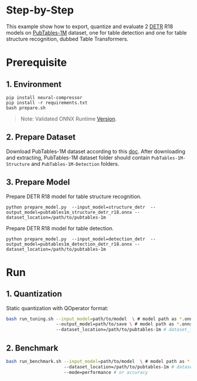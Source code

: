 Step-by-Step
============

This example show how to export, quantize and evaluate 2 [DETR](https://huggingface.co/docs/transformers/model_doc/detr) R18 models on [PubTables-1M](https://huggingface.co/datasets/bsmock/pubtables-1m) dataset, one for table detection and one for table structure recognition, dubbed Table Transformers.

# Prerequisite

## 1. Environment

```shell
pip install neural-compressor
pip install -r requirements.txt
bash prepare.sh
```
> Note: Validated ONNX Runtime [Version](/docs/source/installation_guide.md#validated-software-environment).

## 2. Prepare Dataset

Download PubTables-1M dataset according to this [doc](https://github.com/microsoft/table-transformer/tree/main#training-and-evaluation-data).
After downloading and extracting, PubTables-1M dataset folder should contain `PubTables-1M-Structure` and `PubTables-1M-Detection` folders.

## 3. Prepare Model

Prepare DETR R18 model for table structure recognition.

```
python prepare_model.py  --input_model=structure_detr  --output_model=pubtables1m_structure_detr_r18.onnx --dataset_location=/path/to/pubtables-1m
```

Prepare DETR R18 model for table detection.
```
python prepare_model.py  --input_model=detection_detr  --output_model=pubtables1m_detection_detr_r18.onnx --dataset_location=/path/to/pubtables-1m
```

# Run

## 1. Quantization

Static quantization with QOperator format:

```bash
bash run_tuning.sh --input_model=path/to/model  \ # model path as *.onnx
                   --output_model=path/to/save \ # model path as *.onnx
                   --dataset_location=/path/to/pubtables-1m # dataset_folder should contains `PubTables-1M-Structure` and/or `PubTables-1M-Detection` folders
```

## 2. Benchmark

```bash
bash run_benchmark.sh --input_model=path/to/model  \ # model path as *.onnx
                      --dataset_location=/path/to/pubtables-1m # dataset_folder should contains `PubTables-1M-Structure` and/or `PubTables-1M-Detection` folders
                      --mode=performance # or accuracy
```
